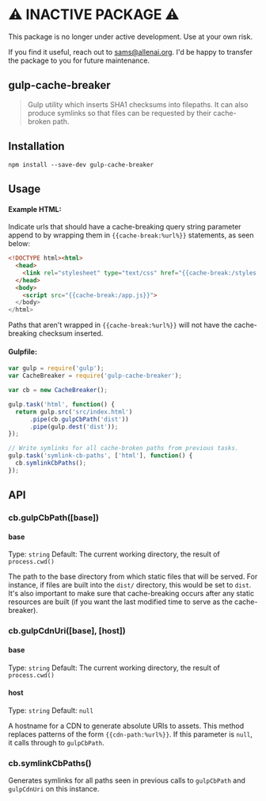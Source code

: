 # ⚠️ INACTIVE PACKAGE ⚠️

This package is no longer under active development. Use at your own risk.

If you find it useful, reach out to [sams@allenai.org](mailto:sams@allenai.org).
I'd be happy to transfer the package to you for future maintenance.

## gulp-cache-breaker

> Gulp utility which inserts SHA1 checksums into filepaths. It can also produce symlinks so that files can be requested by their cache-broken path.

## Installation

```
npm install --save-dev gulp-cache-breaker
```

## Usage

#### Example HTML:

Indicate urls that should have a cache-breaking query string parameter append to by wrapping them in `{{cache-break:%url%}}` statements, as seen below:

``` html
<!DOCTYPE html><html>
  <head>
    <link rel="stylesheet" type="text/css" href="{{cache-break:/styles.css}}">
  </head>
  <body>
	<script src="{{cache-break:/app.js}}">
  </body>
</html>
```

Paths that aren't wrapped in `{{cache-break:%url%}}` will not have the cache-breaking checksum inserted.


#### Gulpfile:

``` js
var gulp = require('gulp');
var CacheBreaker = require('gulp-cache-breaker');

var cb = new CacheBreaker();

gulp.task('html', function() {
  return gulp.src('src/index.html')
      .pipe(cb.gulpCbPath('dist'))
      .pipe(gulp.dest('dist'));
});

// Write symlinks for all cache-broken paths from previous tasks.
gulp.task('symlink-cb-paths', ['html'], function() {
  cb.symlinkCbPaths();
});
```

## API

### cb.gulpCbPath([base])

#### base

Type: `string`
Default: The current working directory, the result of `process.cwd()`

The path to the base directory from which static files that will be served.  For instance, if files are built into the `dist/` directory, this would be set to `dist`.  It's also important to make sure that cache-breaking occurs after any static resources are built (if you want the last modified time to serve as the cache-breaker).

### cb.gulpCdnUri([base], [host])

#### base

Type: `string`
Default: The current working directory, the result of `process.cwd()`

#### host

Type: `string`
Default: `null`

A hostname for a CDN to generate absolute URIs to assets. This method replaces patterns of the form `{{cdn-path:%url%}}`. If this parameter is `null`, it calls through to `gulpCbPath`.

### cb.symlinkCbPaths()

Generates symlinks for all paths seen in previous calls to `gulpCbPath` and `gulpCdnUri` on this instance.
